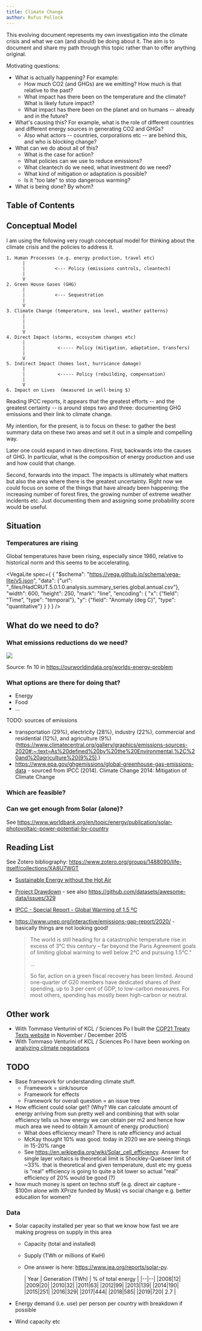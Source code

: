 ```yaml
---
title: Climate Change
author: Rufus Pollock
---
```


This evolving document represents my own investigation into the climate crisis and what we can (and should) be doing about it. The aim is to document and share my path through this topic rather than to offer anything original.

Motivating questions:

* What is actually happening? For example:
  * How much CO2 (and GHGs) are we emitting? How much is that relative to the past?
  * What impact has there been on the temperature and the climate? What is likely future impact?
  * What impact has there been on the planet and on humans -- already and in the future?
* What's causing this? For example, what is the role of different countries and different energy sources in generating CO2 and GHGs?
  * Also what actors -- countries, corporations etc -- are behind this, and who is blocking change?
* What can we do about all of this?
  * What is the case for action?
  * What policies can we use to reduce emissions?
  * What cleantech do we need, what investment do we need?
  * What kind of mitigation or adaptation is possible?
  * Is it "too late" to stop dangerous warming?
* What is being done? By whom?

## Table of Contents

## Conceptual Model

I am using the following very rough conceptual model for thinking about the climate crisis and the policies to address it.


```
1. Human Processes (e.g. energy production, travel etc)
      |
      |           <--- Policy (emissions controls, cleantech)
      |
      V
2. Green House Gases (GHG)
      |
      |           <--- Sequestration
      |
      V
3. Climate Change (temperature, sea level, weather patterns)
      |
      |
      |
      V
4. Direct Impact (storms, ecosystem changes etc)
      |
      |            <----- Policy (mitigation, adaptation, transfers)
      |
      V
5. Indirect Impact (homes lost, hurricance damage)
      |
      |            <----- Policy (rebuilding, compensation)
      |
      V
6. Impact on Lives  (measured in well-being $)
```

Reading IPCC reports, it appears that the greatest efforts -- and the greatest certainty -- is around steps two and three: documenting GHG emissions and their link to climate change.

My intention, for the present, is to focus on these: to gather the best summary data on these two areas and set it out in a simple and compelling way.

Later one could expand in two directions. First, backwards into the causes of GHG. In particular, what is the composition of energy production and use and how could that change. 

Second, forwards into the impact. The impacts is ultimately what matters but also the area where there is the greatest uncertainty. Right now we could focus on some of the things that have already been happening: the increasing number of forest fires, the growing number of extreme weather incidents etc. Just documenting them and assigning some probability score would be useful.

## Situation

### Temperatures are rising

Global temperatures have been rising, especially since 1980, relative to historical norm and this seems to be accelerating.

<VegaLite spec={ 
{
  "$schema": "https://vega.github.io/schema/vega-lite/v5.json",
  "data": {"url": "_files/HadCRUT.5.0.1.0.analysis.summary_series.global.annual.csv"},
  "width": 600,
  "height": 250,
  "mark": "line",
  "encoding": {
    "x": {"field": "Time", "type": "temporal"},
    "y": {"field": "Anomaly (deg C)", "type": "quantitative"}
  }
}
} />


## What do we need to do?

### What emissions reductions do we need?

![](https://ourworldindata.org/app/uploads/2020/11/15C-and-2C-mitigation-scenarios-1536x987.png)

Source: fn 10 in https://ourworldindata.org/worlds-energy-problem

### What options are there for doing that?

* Energy
* Food
* ...

TODO: sources of emissions

* transportation (29%), electricity (28%), industry (22%), commercial and residential (12%), and agriculture (9%) (https://www.climatecentral.org/gallery/graphics/emissions-sources-2020#:~:text=As%20defined%20by%20the%20Environmental,%2C%20and%20agriculture%20(9%25).)
* https://www.epa.gov/ghgemissions/global-greenhouse-gas-emissions-data - sourced from IPCC (2014). Climate Change 2014: Mitigation of Climate Change


### Which are feasible?

### Can we get enough from Solar (alone)?

See https://www.worldbank.org/en/topic/energy/publication/solar-photovoltaic-power-potential-by-country




## Reading List

See Zotero bibliography: https://www.zotero.org/groups/1488090/life-itself/collections/XA8U7WGT

* [Sustainable Energy without the Hot Air](./mckay-without-the-hot-air.md)
* [Project Drawdown](https://projectdrawdown.org/) - see also https://github.com/datasets/awesome-data/issues/329
* [IPCC - Special Report - Global Warming of 1.5 ºC](https://www.ipcc.ch/sr15/)
* https://www.unep.org/interactive/emissions-gap-report/2020/ - basically things are not looking good!

  > The world is still heading for a catastrophic temperature rise in excess of 3°C this century – far beyond the Paris Agreement goals of limiting global warming to well below 2°C and pursuing 1.5°C."
  >
  > ...
  >
  > So far, action on a green fiscal recovery has been limited. Around one-quarter of G20 members have dedicated shares of their spending, up to 3 per cent of GDP, to low-carbon measures. For most others, spending has mostly been high-carbon or neutral.



## Other work

* With Tommaso Venturini of KCL / Sciences Po I built the [COP21 Treaty Texts website][cop21] in November / December 2015
* With Tommaso Venturini of KCL / Sciences Po I have been working on [analyzing climate negotations][climate-talks]

[cop21]: http://cop21.okfnlabs.org/
[climate-talks]: https://github.com/rgrp/climate-negotiations


## TODO

* Base framework for understanding climate stuff.
  * Framework = sink/source
  * Framework for effects
  * Framework for overall question = an issue tree 
* How efficient could solar get? (Why? We can calculate amount of energy arriving from sun pretty well and combining that with solar efficiency tells us how energy we can obtain per m2 and hence how much area we need to obtain X amount of energy production)
  * What does efficiency mean? There is rate efficiency and actual 
  * McKay thought 10% was good. today in 2020 we are seeing things in 15-20% range
  * See https://en.wikipedia.org/wiki/Solar_cell_efficiency. Answer for single layer voltaics is theoretical limit is Shockley-Queiseer limit of ~33%. that is theoretical and given temperature, dust etc my guess is "real" efficiency is going to quite a bit lower so actual "real" efficiency of 20% would be good (?)
* how much money is spent on techno stuff (e.g. direct air capture - $100m alone with XPrize funded by Musk) vs social change e.g. better education for women?

### Data

* Solar capacity installed per year so that we know how fast we are making progress on supply in this area
  * Capacity (total and installed)
  * Supply (TWh or millions of KwH)
  * One answer is here: https://www.iea.org/reports/solar-pv.

    | Year | Generation (TWh) | % of total energy |
    |--|--|
    |2008|12|
    |2009|20|
    |2010|32|
    |2011|63|
    |2012|99|
    |2013|139|
    |2014|190|
    |2015|251|
    |2016|329|
    |2017|444|
    |2018|585|
    |2019|720| 2.7 |

* Energy demand (i.e. use) per person per country with breakdown if possible
* Wind capacity etc
